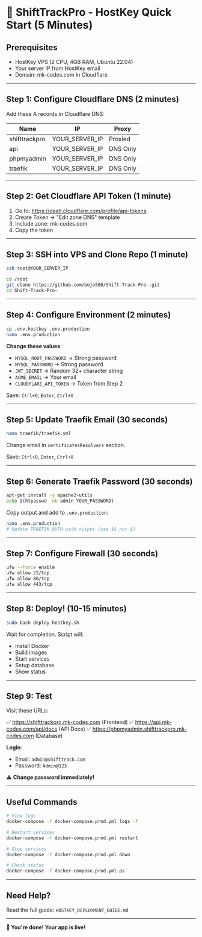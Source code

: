 # 🚀 ShiftTrackPro - HostKey Quick Start (5 Minutes)

## Prerequisites
- HostKey VPS (2 CPU, 4GB RAM, Ubuntu 22.04)
- Your server IP from HostKey email
- Domain: mk-codes.com in Cloudflare

---

## Step 1: Configure Cloudflare DNS (2 minutes)

Add these A records in Cloudflare DNS:

| Name           | IP              | Proxy    |
|----------------|-----------------|----------|
| shifttrackpro  | YOUR_SERVER_IP  | Proxied  |
| api            | YOUR_SERVER_IP  | DNS Only |
| phpmyadmin     | YOUR_SERVER_IP  | DNS Only |
| traefik        | YOUR_SERVER_IP  | DNS Only |

---

## Step 2: Get Cloudflare API Token (1 minute)

1. Go to: https://dash.cloudflare.com/profile/api-tokens
2. Create Token → "Edit zone DNS" template
3. Include zone: mk-codes.com
4. Copy the token

---

## Step 3: SSH into VPS and Clone Repo (1 minute)

```bash
ssh root@YOUR_SERVER_IP

cd /root
git clone https://github.com/bojo500/Shift-Track-Pro-.git
cd Shift-Track-Pro-
```

---

## Step 4: Configure Environment (2 minutes)

```bash
cp .env.hostkey .env.production
nano .env.production
```

**Change these values**:
- `MYSQL_ROOT_PASSWORD` → Strong password
- `MYSQL_PASSWORD` → Strong password
- `JWT_SECRET` → Random 32+ character string
- `ACME_EMAIL` → Your email
- `CLOUDFLARE_API_TOKEN` → Token from Step 2

Save: `Ctrl+O`, `Enter`, `Ctrl+X`

---

## Step 5: Update Traefik Email (30 seconds)

```bash
nano traefik/traefik.yml
```

Change email in `certificatesResolvers` section.

Save: `Ctrl+O`, `Enter`, `Ctrl+X`

---

## Step 6: Generate Traefik Password (30 seconds)

```bash
apt-get install -y apache2-utils
echo $(htpasswd -nb admin YOUR_PASSWORD)
```

Copy output and add to `.env.production`:
```bash
nano .env.production
# Update TRAEFIK_AUTH with output (use $$ not $)
```

---

## Step 7: Configure Firewall (30 seconds)

```bash
ufw --force enable
ufw allow 22/tcp
ufw allow 80/tcp
ufw allow 443/tcp
```

---

## Step 8: Deploy! (10-15 minutes)

```bash
sudo bash deploy-hostkey.sh
```

Wait for completion. Script will:
- Install Docker
- Build images
- Start services
- Setup database
- Show status

---

## Step 9: Test

Visit these URLs:

✅ https://shifttrackpro.mk-codes.com (Frontend)
✅ https://api.mk-codes.com/api/docs (API Docs)
✅ https://phpmyadmin.shifttrackpro.mk-codes.com (Database)

**Login**:
- Email: `admin@shifttrack.com`
- Password: `Admin@123`

⚠️ **Change password immediately!**

---

## Useful Commands

```bash
# View logs
docker-compose -f docker-compose.prod.yml logs -f

# Restart services
docker-compose -f docker-compose.prod.yml restart

# Stop services
docker-compose -f docker-compose.prod.yml down

# Check status
docker-compose -f docker-compose.prod.yml ps
```

---

## Need Help?

Read the full guide: `HOSTKEY_DEPLOYMENT_GUIDE.md`

---

**🎉 You're done! Your app is live!**
